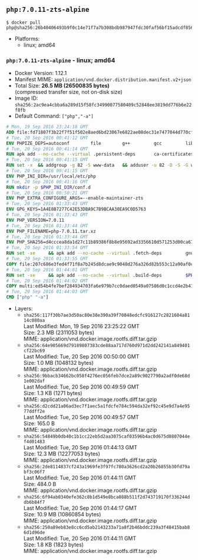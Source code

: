 ## `php:7.0.11-zts-alpine`

```console
$ docker pull php@sha256:26b40406493b9f0c14e71f7a7b308bdb987947fdc30faf56bf15adcdf85639e4
```

-	Platforms:
	-	linux; amd64

### `php:7.0.11-zts-alpine` - linux; amd64

-	Docker Version: 1.12.1
-	Manifest MIME: `application/vnd.docker.distribution.manifest.v2+json`
-	Total Size: **26.5 MB (26500835 bytes)**  
	(compressed transfer size, not on-disk size)
-	Image ID: `sha256:2ac9ea4cbba6a289d15f58fc34990077580409c52848ee3819dd776b6e22f8fb`
-	Default Command: `["php","-a"]`

```dockerfile
# Mon, 19 Sep 2016 23:24:18 GMT
ADD file:fd71807f3b22f7f51f502e8aed6bd23067e6822ae08dec31e7477044d770cf48 in / 
# Tue, 20 Sep 2016 00:41:12 GMT
ENV PHPIZE_DEPS=autoconf 		file 		g++ 		gcc 		libc-dev 		make 		pkgconf 		re2c
# Tue, 20 Sep 2016 00:41:14 GMT
RUN apk add --no-cache --virtual .persistent-deps 		ca-certificates 		curl 		tar 		xz
# Tue, 20 Sep 2016 00:41:15 GMT
RUN set -x 	&& addgroup -g 82 -S www-data 	&& adduser -u 82 -D -S -G www-data www-data
# Tue, 20 Sep 2016 00:41:15 GMT
ENV PHP_INI_DIR=/usr/local/etc/php
# Tue, 20 Sep 2016 00:41:16 GMT
RUN mkdir -p $PHP_INI_DIR/conf.d
# Tue, 20 Sep 2016 00:50:21 GMT
ENV PHP_EXTRA_CONFIGURE_ARGS=--enable-maintainer-zts
# Tue, 20 Sep 2016 01:33:43 GMT
ENV GPG_KEYS=1A4E8B7277C42E53DBA9C7B9BCAA30EA9C0D5763
# Tue, 20 Sep 2016 01:33:43 GMT
ENV PHP_VERSION=7.0.11
# Tue, 20 Sep 2016 01:33:44 GMT
ENV PHP_FILENAME=php-7.0.11.tar.xz
# Tue, 20 Sep 2016 01:33:44 GMT
ENV PHP_SHA256=d4cccea8da1d27c11b89386f8b8e95692ad3356610d571253d00ca67d524c735
# Tue, 20 Sep 2016 01:33:54 GMT
RUN set -xe 	&& apk add --no-cache --virtual .fetch-deps 		gnupg 	&& mkdir -p /usr/src 	&& cd /usr/src 	&& curl -fSL "https://secure.php.net/get/$PHP_FILENAME/from/this/mirror" -o php.tar.xz 	&& echo "$PHP_SHA256 *php.tar.xz" | sha256sum -c - 	&& curl -fSL "https://secure.php.net/get/$PHP_FILENAME.asc/from/this/mirror" -o php.tar.xz.asc 	&& export GNUPGHOME="$(mktemp -d)" 	&& for key in $GPG_KEYS; do 		gpg --keyserver ha.pool.sks-keyservers.net --recv-keys "$key"; 	done 	&& gpg --batch --verify php.tar.xz.asc php.tar.xz 	&& rm -r "$GNUPGHOME" 	&& apk del .fetch-deps
# Tue, 20 Sep 2016 01:33:55 GMT
COPY file:207c686e3fed4f71f8a7b245d8dcae9c9048d276a326d82b553c12a90af0c0ca in /usr/local/bin/ 
# Tue, 20 Sep 2016 01:44:01 GMT
RUN set -xe 	&& apk add --no-cache --virtual .build-deps 		$PHPIZE_DEPS 		curl-dev 		libedit-dev 		libxml2-dev 		openssl-dev 		sqlite-dev 		&& docker-php-source extract 	&& cd /usr/src/php 	&& ./configure 		--with-config-file-path="$PHP_INI_DIR" 		--with-config-file-scan-dir="$PHP_INI_DIR/conf.d" 				--disable-cgi 				--enable-ftp 		--enable-mbstring 		--enable-mysqlnd 				--with-curl 		--with-libedit 		--with-openssl 		--with-zlib 				$PHP_EXTRA_CONFIGURE_ARGS 	&& make -j"$(getconf _NPROCESSORS_ONLN)" 	&& make install 	&& { find /usr/local/bin /usr/local/sbin -type f -perm +0111 -exec strip --strip-all '{}' + || true; } 	&& make clean 	&& docker-php-source delete 		&& runDeps="$( 		scanelf --needed --nobanner --recursive /usr/local 			| awk '{ gsub(/,/, "\nso:", $2); print "so:" $2 }' 			| sort -u 			| xargs -r apk info --installed 			| sort -u 	)" 	&& apk add --no-cache --virtual .php-rundeps $runDeps 		&& apk del .build-deps
# Tue, 20 Sep 2016 01:44:02 GMT
COPY multi:ed54b4fe7bef284934703fa6e979b7cc0daed0549a07586d0c1ccd4e2b41884a in /usr/local/bin/ 
# Tue, 20 Sep 2016 01:44:03 GMT
CMD ["php" "-a"]
```

-	Layers:
	-	`sha256:117f30b7ae3d50ac80e38e390a39f70848edcfc916127c2821604a8114c080aa`  
		Last Modified: Mon, 19 Sep 2016 23:25:22 GMT  
		Size: 2.3 MB (2311053 bytes)  
		MIME: application/vnd.docker.image.rootfs.diff.tar.gzip
	-	`sha256:64e905669d79189807383cde88aa717d760d971d2dd242141a849401cf22bc69`  
		Last Modified: Tue, 20 Sep 2016 00:50:00 GMT  
		Size: 1.0 MB (1048132 bytes)  
		MIME: application/vnd.docker.image.rootfs.diff.tar.gzip
	-	`sha256:9bbacb34662bc058f4276ec056feb7dce2a89c9027790a2adf0de68d1e002daf`  
		Last Modified: Tue, 20 Sep 2016 00:49:59 GMT  
		Size: 1.3 KB (1271 bytes)  
		MIME: application/vnd.docker.image.rootfs.diff.tar.gzip
	-	`sha256:d2cdd21a06ad3ec7f1aec5a1fdcfe784c594da32ef92c45e9d7a4e9577ddff2e`  
		Last Modified: Tue, 20 Sep 2016 00:49:57 GMT  
		Size: 165.0 B  
		MIME: application/vnd.docker.image.rootfs.diff.tar.gzip
	-	`sha256:54849b0db40c1b1cc22eb5d2aa3075caf03596b4ac0d675d8807044ef4d01483`  
		Last Modified: Tue, 20 Sep 2016 01:44:13 GMT  
		Size: 12.3 MB (12277053 bytes)  
		MIME: application/vnd.docker.image.rootfs.diff.tar.gzip
	-	`sha256:2de8114837cf243a1969fe3f97fc780a3626cd2a20b26855b30fd79abf3c06f7`  
		Last Modified: Tue, 20 Sep 2016 01:44:11 GMT  
		Size: 484.0 B  
		MIME: application/vnd.docker.image.rootfs.diff.tar.gzip
	-	`sha256:6f94ab0340efe362c8b1d549e8bca088b511f2d743719170f336244ddb6b84f7`  
		Last Modified: Tue, 20 Sep 2016 01:44:17 GMT  
		Size: 10.9 MB (10860854 bytes)  
		MIME: application/vnd.docker.image.rootfs.diff.tar.gzip
	-	`sha256:250a89eb83e8cc6cd5ab2143233a71a8f2b46bddc239a3f48415bab86d1d96de`  
		Last Modified: Tue, 20 Sep 2016 01:44:11 GMT  
		Size: 1.8 KB (1823 bytes)  
		MIME: application/vnd.docker.image.rootfs.diff.tar.gzip
